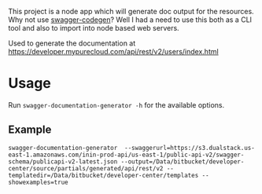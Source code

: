 This project is a node app which will generate doc output for the resources.  Why not use [swagger-codegen](https://github.com/swagger-api/swagger-codegen)?  Well I had a need to use this both as a CLI tool and also to import into node based web servers.

Used to generate the documentation at https://developer.mypurecloud.com/api/rest/v2/users/index.html

# Usage

Run
```swagger-documentation-generator -h```
for the available options.

## Example

``` swagger-documentation-generator  --swaggerurl=https://s3.dualstack.us-east-1.amazonaws.com/inin-prod-api/us-east-1/public-api-v2/swagger-schema/publicapi-v2-latest.json --output=/Data/bitbucket/developer-center/source/partials/generated/api/rest/v2 --templatedir=/Data/bitbucket/developer-center/templates --showexamples=true ```
